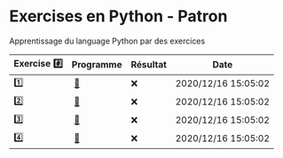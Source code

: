 # Exercises en Python - Patron

Apprentissage du language Python par des exercices

|  Exercise :hash:  |  Programme | Résultat | Date |
|-------------------|------------|----------|------|
| :one: | [:bookmark:](01/programme.py) | :x: | 2020/12/16 15:05:02 |
| :two: | [:bookmark:](02/programme.py) | :x: | 2020/12/16 15:05:02 |
| :three: | [:bookmark:](03/programme.py) | :x: | 2020/12/16 15:05:02 |
| :four: | [:bookmark:](04/programme.py) | :x: | 2020/12/16 15:05:02 |
